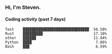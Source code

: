 ### Hi, I'm Steven.

#### Coding activity (past 7 days)
```
Text    ▓▓▓▓▓▓▓▓▓▓▓▓▓▓▓▓▓▓▓▓▓▓▓▓▓▓▓▓▓▓  56.50%
Rust    ▓▓▓▓▓▓▓▓▓                       17.10%
other   ▓▓▓▓▓▓                          11.94%
Python  ▓▓▓▓                             7.86%
Bash    ▓▓▓                              6.59%
```
